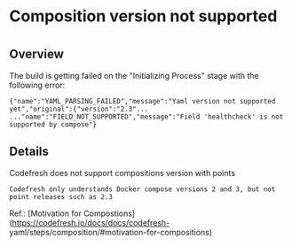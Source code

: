 # Composition version not supported

#

## Overview

The build is getting failed on the "Initializing Process" stage with the
following error:

    
    
    {"name":"YAML_PARSING_FAILED","message":"Yaml version not supported yet","original":{"version":"2.3"...
    ..."name":"FIELD_NOT_SUPPORTED","message":"Field 'healthcheck' is not supported by compose"} 
    

## Details

Codefresh does not support compositions version with points

    
    
    Codefresh only understands Docker compose versions 2 and 3, but not point releases such as 2.3
    

Ref.: [Motivation for Compostions](https://codefresh.io/docs/docs/codefresh-
yaml/steps/composition/#motivation-for-compositions)

